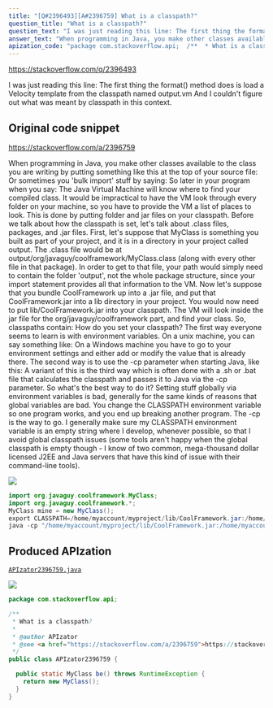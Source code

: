 ```yaml
---
title: "[Q#2396493][A#2396759] What is a classpath?"
question_title: "What is a classpath?"
question_text: "I was just reading this line: The first thing the format() method does is load a Velocity template from the classpath named output.vm And I couldn't figure out what was meant by classpath in this context."
answer_text: "When programming in Java, you make other classes available to the class you are writing by putting something like this at the top of your source file: Or sometimes you 'bulk import' stuff by saying: So later in your program when you say: The Java Virtual Machine will know where to find your compiled class. It would be impractical to have the VM look through every folder on your machine, so you have to provide the VM a list of places to look. This is done by putting folder and jar files on your classpath. Before we talk about how the classpath is set, let's talk about .class files, packages, and .jar files. First, let's suppose that MyClass is something you built as part of your project, and it is in a directory in your project called output. The .class file would be at output/org/javaguy/coolframework/MyClass.class (along with every other file in that package). In order to get to that file, your path would simply need to contain the folder 'output', not the whole package structure, since your import statement provides all that information to the VM. Now let's suppose that you bundle CoolFramework up into a .jar file, and put that CoolFramework.jar into a lib directory in your project. You would now need to put lib/CoolFramework.jar into your classpath. The VM will look inside the jar file for the org/javaguy/coolframework part, and find your class. So, classpaths contain: How do you set your classpath? The first way everyone seems to learn is with environment variables. On a unix machine, you can say something like: On a Windows machine you have to go to your environment settings and either add or modify the value that is already there. The second way is to use the -cp parameter when starting Java, like this: A variant of this is the third way which is often done with a .sh or .bat file that calculates the classpath and passes it to Java via the -cp parameter. So what's the best way to do it? Setting stuff globally via environment variables is bad, generally for the same kinds of reasons that global variables are bad. You change the CLASSPATH environment variable so one program works, and you end up breaking another program. The -cp is the way to go. I generally make sure my CLASSPATH environment variable is an empty string where I develop, whenever possible, so that I avoid global classpath issues (some tools aren't happy when the global classpath is empty though - I know of two common, mega-thousand dollar licensed J2EE and Java servers that have this kind of issue with their command-line tools)."
apization_code: "package com.stackoverflow.api;  /**  * What is a classpath?  *  * @author APIzator  * @see <a href=\"https://stackoverflow.com/a/2396759\">https://stackoverflow.com/a/2396759</a>  */ public class APIzator2396759 {    public static MyClass be() throws RuntimeException {     return new MyClass();   } }"
---
```


https://stackoverflow.com/q/2396493

I was just reading this line:
The first thing the format() method does is load a Velocity template from the classpath named output.vm
And I couldn&#x27;t figure out what was meant by classpath in this context.



## Original code snippet

https://stackoverflow.com/a/2396759

When programming in Java, you make other classes available to the class you are writing by putting something like this at the top of your source file:
Or sometimes you &#x27;bulk import&#x27; stuff by saying:
So later in your program when you say:
The Java Virtual Machine will know where to find your compiled class.
It would be impractical to have the VM look through every folder on your machine, so you have to provide the VM a list of places to look. This is done by putting folder and jar files on your classpath.
Before we talk about how the classpath is set, let&#x27;s talk about .class files, packages, and .jar files.
First, let&#x27;s suppose that MyClass is something you built as part of your project, and it is in a directory in your project called output. The .class file would be at output/org/javaguy/coolframework/MyClass.class (along with every other file in that package). In order to get to that file, your path would simply need to contain the folder &#x27;output&#x27;, not the whole package structure, since your import statement provides all that information to the VM.
Now let&#x27;s suppose that you bundle CoolFramework up into a .jar file, and put that CoolFramework.jar into a lib directory in your project. You would now need to put lib/CoolFramework.jar into your classpath. The VM will look inside the jar file for the org/javaguy/coolframework part, and find your class.
So, classpaths contain:
How do you set your classpath?
The first way everyone seems to learn is with environment variables. On a unix machine, you can say something like:
On a Windows machine you have to go to your environment settings and either add or modify the value that is already there.
The second way is to use the -cp parameter when starting Java, like this:
A variant of this is the third way which is often done with a .sh or .bat file that calculates the classpath and passes it to Java via the -cp parameter.
So what&#x27;s the best way to do it?
Setting stuff globally via environment variables is bad, generally for the same kinds of reasons that global variables are bad. You change the CLASSPATH environment variable so one program works, and you end up breaking another program.
The -cp is the way to go. I generally make sure my CLASSPATH environment variable is an empty string where I develop, whenever possible, so that I avoid global classpath issues (some tools aren&#x27;t happy when the global classpath is empty though - I know of two common, mega-thousand dollar licensed J2EE and Java servers that have this kind of issue with their command-line tools).

<div class="code-logo"><img src="/stackoverflow.png" /></div>

```java
import org.javaguy.coolframework.MyClass;
import org.javaguy.coolframework.*;
MyClass mine = new MyClass();
export CLASSPATH=/home/myaccount/myproject/lib/CoolFramework.jar:/home/myaccount/myproject/output/
java -cp "/home/myaccount/myproject/lib/CoolFramework.jar:/home/myaccount/myproject/output/"  MyMainClass
```

## Produced APIzation

[`APIzator2396759.java`](https://github.com/pasqualesalza/apization-temp-data/raw/master/search/APIzator2396759.java)

<div class="code-logo"><img src="/apizator.png" /></div>

```java
package com.stackoverflow.api;

/**
 * What is a classpath?
 *
 * @author APIzator
 * @see <a href="https://stackoverflow.com/a/2396759">https://stackoverflow.com/a/2396759</a>
 */
public class APIzator2396759 {

  public static MyClass be() throws RuntimeException {
    return new MyClass();
  }
}

```